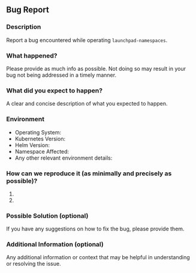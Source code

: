 ## Bug Report

### Description
Report a bug encountered while operating `launchpad-namespaces`.

### What happened?
Please provide as much info as possible. Not doing so may result in your bug not being addressed in a timely manner.

### What did you expect to happen?
A clear and concise description of what you expected to happen.

### Environment
- Operating System:
- Kubernetes Version:
- Helm Version:
- Namespace Affected:
- Any other relevant environment details:

### How can we reproduce it (as minimally and precisely as possible)?
1. 
2. 

### Possible Solution (optional)
If you have any suggestions on how to fix the bug, please provide them.

### Additional Information (optional)
Any additional information or context that may be helpful in understanding or resolving the issue.
